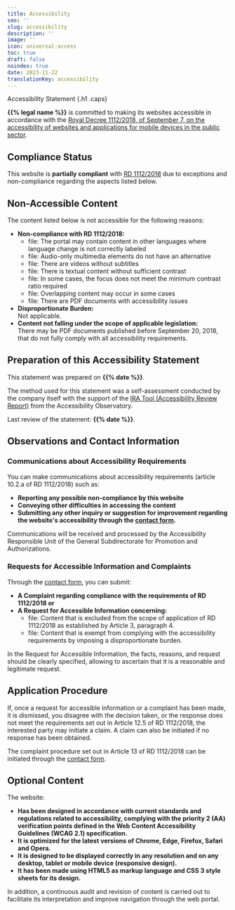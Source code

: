 ```yaml
---
title: Accessibility
seo: ''
slug: accessibility
description: ''
image: ''
icon: universal-access
toc: true
draft: false
noindex: true
date: 2023-11-22
translationKey: accessibility
---
```

Accessibility Statement
{.h1 .caps}

**{{% legal name %}}** is committed to making its websites accessible in accordance with the [Royal Decree 1112/2018, of September 7, on the accessibility of websites and applications for mobile devices in the public sector](https://www.boe.es/buscar/act.php?id=BOE-A-2018-12699 "[nofollow]").

## Compliance Status

This website is **partially compliant** with [RD 1112/2018](https://www.boe.es/diario_boe/txt.php?id=BOE-A-2018-12699 "[nofollow]") due to exceptions and non-compliance regarding the aspects listed below.

## Non-Accessible Content

The content listed below is not accessible for the following reasons:

- **Non-compliance with RD 1112/2018:**
  - file: The portal may contain content in other languages where language change is not correctly labeled
  - file: Audio-only multimedia elements do not have an alternative
  - file: There are videos without subtitles
  - file: There is textual content without sufficient contrast
  - file: In some cases, the focus does not meet the minimum contrast ratio required
  - file: Overlapping content may occur in some cases
  - file: There are PDF documents with accessibility issues
- **Disproportionate Burden:** \
  Not applicable.
- **Content not falling under the scope of applicable legislation:** \
  There may be PDF documents published before September 20, 2018, that do not fully comply with all accessibility requirements.

## Preparation of this Accessibility Statement

This statement was prepared on **{{% date %}}**.

The method used for this statement was a self-assessment conducted by the company itself with the support of the [IRA Tool (Accessibility Review Report)](https://herramienta-ira.administracionelectronica.gob.es/ "[nofollow]") from the Accessibility Observatory.

Last review of the statement: **{{% date %}}**.

## Observations and Contact Information

### Communications about Accessibility Requirements

You can make communications about accessibility requirements (article 10.2.a of RD 1112/2018) such as:

- **Reporting any possible non-compliance by this website**
- **Conveying other difficulties in accessing the content**
- **Submitting any other inquiry or suggestion for improvement regarding the website's accessibility through the [contact form](/#contacto).**

Communications will be received and processed by the Accessibility Responsible Unit of the General Subdirectorate for Promotion and Authorizations.

### Requests for Accessible Information and Complaints

Through the [contact form](/#contacto), you can submit:

- **A Complaint regarding compliance with the requirements of RD 1112/2018 or**
- **A Request for Accessible Information concerning:**
  - file: Content that is excluded from the scope of application of RD 1112/2018 as established by Article 3, paragraph 4.
  - file: Content that is exempt from complying with the accessibility requirements by imposing a disproportionate burden.

In the Request for Accessible Information, the facts, reasons, and request should be clearly specified, allowing to ascertain that it is a reasonable and legitimate request.

## Application Procedure

If, once a request for accessible information or a complaint has been made, it is dismissed, you disagree with the decision taken, or the response does not meet the requirements set out in Article 12.5 of RD 1112/2018, the interested party may initiate a claim. A claim can also be initiated if no response has been obtained.

The complaint procedure set out in Article 13 of RD 1112/2018 can be initiated through the [contact form](/#contacto).

## Optional Content

The website:

- **Has been designed in accordance with current standards and regulations related to accessibility, complying with the priority 2 (AA) verification points defined in the Web Content Accessibility Guidelines (WCAG 2.1) specification.**
- **It is optimized for the latest versions of Chrome, Edge, Firefox, Safari and Opera.**
- **It is designed to be displayed correctly in any resolution and on any desktop, tablet or mobile device (responsive design).**
- **It has been made using HTML5 as markup language and CSS 3 style sheets for its design.**

In addition, a continuous audit and revision of content is carried out to facilitate its interpretation and improve navigation through the web portal.
